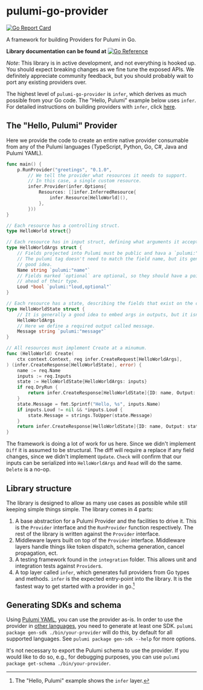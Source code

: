 # pulumi-go-provider

[![Go Report Card](https://goreportcard.com/badge/github.com/pulumi/pulumi-go-provider)](https://goreportcard.com/report/github.com/pulumi/pulumi-go-provider)

A framework for building Providers for Pulumi in Go.

**Library documentation can be found at** [![Go Reference](https://pkg.go.dev/badge/github.com/pulumi/pulumi-go-provider.svg)](https://pkg.go.dev/github.com/pulumi/pulumi-go-provider)

_Note_: This library is in active development, and not everything is hooked up. You should
expect breaking changes as we fine tune the exposed APIs. We definitely appreciate
community feedback, but you should probably wait to port any existing providers over.

The highest level of `pulumi-go-provider` is `infer`, which derives as much possible from
your Go code. The "Hello, Pulumi" example below uses `infer`. For detailed instructions on
building providers with `infer`, click
[here](https://pkg.go.dev/github.com/pulumi/pulumi-go-provider).

## The "Hello, Pulumi" Provider

Here we provide the code to create an entire native provider consumable from any of the
Pulumi languages (TypeScript, Python, Go, C#, Java and Pulumi YAML).

```go
func main() {
	p.RunProvider("greetings", "0.1.0",
		// We tell the provider what resources it needs to support.
		// In this case, a single custom resource.
		infer.Provider(infer.Options{
			Resources: []infer.InferredResource{
				infer.Resource[HelloWorld](),
			},
		}))
}

// Each resource has a controlling struct.
type HelloWorld struct{}

// Each resource has in input struct, defining what arguments it accepts.
type HelloWorldArgs struct {
	// Fields projected into Pulumi must be public and hava a `pulumi:"..."` tag.
	// The pulumi tag doesn't need to match the field name, but its generally a
	// good idea.
	Name string `pulumi:"name"`
	// Fields marked `optional` are optional, so they should have a pointer
	// ahead of their type.
	Loud *bool `pulumi:"loud,optional"`
}

// Each resource has a state, describing the fields that exist on the created resource.
type HelloWorldState struct {
	// It is generally a good idea to embed args in outputs, but it isn't strictly necessary.
	HelloWorldArgs
	// Here we define a required output called message.
	Message string `pulumi:"message"`
}

// All resources must implement Create at a minumum.
func (HelloWorld) Create(
	ctx context.Context, req infer.CreateRequest[HelloWorldArgs],
) (infer.CreateResponse[HelloWorldState], error) {
	name := req.Name
	inputs := req.Inputs
	state := HelloWorldState{HelloWorldArgs: inputs}
	if req.DryRun {
		return infer.CreateResponse[HelloWorldState]{ID: name, Output: state}, nil
	}
	state.Message = fmt.Sprintf("Hello, %s", inputs.Name)
	if inputs.Loud != nil && *inputs.Loud {
		state.Message = strings.ToUpper(state.Message)
	}
	return infer.CreateResponse[HelloWorldState]{ID: name, Output: state}, nil
}
```

The framework is doing a lot of work for us here. Since we didn't implement `Diff` it is
assumed to be structural. The diff will require a replace if any field changes, since we
didn't implement `Update`. `Check` will confirm that our inputs can be serialized into
`HelloWorldArgs` and `Read` will do the same. `Delete` is a no-op.

## Library structure

The library is designed to allow as many use cases as possible while still keeping simple
things simple. The library comes in 4 parts:

1. A base abstraction for a Pulumi Provider and the facilities to drive it. This is the
   `Provider` interface and the `RunProvider` function respectively. The rest of the
   library is written against the `Provider` interface.
2. Middleware layers built on top of the `Provider` interface. Middleware layers handle
   things like token dispatch, schema generation, cancel propagation, ect.
3. A testing framework found in the `integration` folder. This allows unit and integration
   tests against `Provider`s.
4. A top layer called `infer`, which generates full providers from Go types and methods.
   `infer` is the expected entry-point into the library. It is the fastest way to get
   started with a provider in go.[^1]

[^1]: The "Hello, Pulumi" example shows the `infer` layer.

## Generating SDKs and schema

Using [Pulumi YAML](https://www.pulumi.com/docs/languages-sdks/yaml/), you can use the
provider as-is. In order to use the provider in
[other languages](https://www.pulumi.com/docs/languages-sdks/), you need to generate at
least one SDK. `pulumi package gen-sdk ./bin/your-provider` will do this, by default for
all supported languages. See `pulumi package gen-sdk --help` for more options.

It's not necessary to export the Pulumi schema to use the provider. If you would like to
do so, e.g., for debugging purposes, you can use `pulumi package get-schema ./bin/your-provider`.
